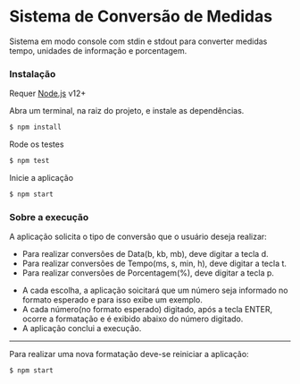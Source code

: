 # Sistema de Conversão de Medidas
Sistema em modo console com stdin e stdout para converter medidas tempo, unidades de informação e porcentagem. 

### Instalação

Requer [Node.js](https://nodejs.org/) v12+ 

Abra um terminal, na raiz do projeto, e instale as dependências. 
```sh
$ npm install 
```
Rode os testes

```sh
$ npm test
```
Inicie a aplicação

```sh
$ npm start
```

### Sobre a execução

A aplicação solicita o tipo de conversão que o usuário deseja realizar:

- Para realizar conversões de Data(b, kb, mb), deve digitar a tecla d.
- Para realizar conversões de Tempo(ms, s, min, h), deve digitar a tecla t.
- Para realizar conversões de Porcentagem(%), deve digitar a tecla p.

* A cada escolha, a aplicação soicitará que um número seja informado no formato esperado e para isso exibe um exemplo.
* A cada número(no formato esperado) digitado, após a tecla ENTER, ocorre a formatação e é exibido abaixo do número digitado.
* A aplicação conclui a execução.
------
Para realizar uma nova formatação deve-se reiniciar a aplicação:

```sh
$ npm start